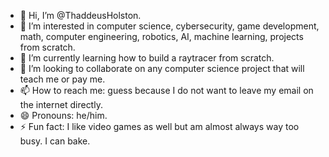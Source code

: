 - 👋 Hi, I’m @ThaddeusHolston.
- 👀 I’m interested in computer science, cybersecurity, game development, math, computer engineering, robotics, AI, machine learning, projects from scratch.
- 🌱 I’m currently learning how to build a raytracer from scratch.
- 💞️ I’m looking to collaborate on any computer science project that will teach me or pay me.
- 📫 How to reach me: guess because I do not want to leave my email on the internet directly.
- 😄 Pronouns: he/him.
- ⚡ Fun fact: I like video games as well but am almost always way too busy. I can bake.

<!---
ThaddeusHolston/ThaddeusHolston is a ✨ special ✨ repository because its `README.md` (this file) appears on your GitHub profile.
You can click the Preview link to take a look at your changes.
--->
